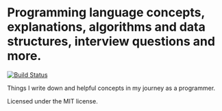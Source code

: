 # Programming language concepts, explanations, algorithms and data structures, interview questions and more.
[![Build Status](https://travis-ci.org/sreeise/ProgrammingSnippets.svg?branch=master)](https://travis-ci.org/sreeise/ProgrammingSnippets)

Things I write down and helpful concepts in my journey as a programmer.

Licensed under the MIT license.

